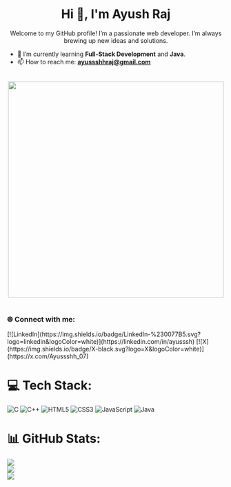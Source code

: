<h1 align="center">Hi 👋, I'm Ayush Raj</h1>
<p align="center">Welcome to my GitHub profile! I’m a passionate web developer. I’m always brewing up new ideas and solutions.</p>

- 🌱 I’m currently learning **Full-Stack Development** and **Java**.
- 📫 How to reach me: **ayussshhraj@gmail.com**
<br> <br>

<p align="center"><img src="https://user-images.githubusercontent.com/74038190/225813708-98b745f2-7d22-48cf-9150-083f1b00d6c9.gif" width="500" align="center">
<br><br> </p>

<h3 align="left">🌐 Connect with me:</h3>
 [![LinkedIn](https://img.shields.io/badge/LinkedIn-%230077B5.svg?logo=linkedin&logoColor=white)](https://linkedin.com/in/ayusssh) [![X](https://img.shields.io/badge/X-black.svg?logo=X&logoColor=white)](https://x.com/Ayussshh_07)

# 💻 Tech Stack:
![C](https://img.shields.io/badge/c-%2300599C.svg?style=flat-square&logo=c&logoColor=white) ![C++](https://img.shields.io/badge/c++-%2300599C.svg?style=flat-square&logo=c%2B%2B&logoColor=white) ![HTML5](https://img.shields.io/badge/html5-%23E34F26.svg?style=flat-square&logo=html5&logoColor=white) ![CSS3](https://img.shields.io/badge/css3-%231572B6.svg?style=flat-square&logo=css3&logoColor=white) ![JavaScript](https://img.shields.io/badge/javascript-%23323330.svg?style=flat-square&logo=javascript&logoColor=%23F7DF1E) ![Java](https://img.shields.io/badge/java-%23ED8B00.svg?style=flat-square&logo=openjdk&logoColor=white)
# 📊 GitHub Stats:
![](https://github-readme-stats.vercel.app/api?username=Ayush-Raj-01&theme=transparent&hide_border=true&include_all_commits=false&count_private=false)<br/>
![](https://github-readme-streak-stats.herokuapp.com/?user=Ayush-Raj-01&theme=transparent&hide_border=true)<br/>
![](https://github-readme-stats.vercel.app/api/top-langs/?username=Ayush-Raj-01&theme=transparent&hide_border=true&include_all_commits=false&count_private=false&layout=compact)
